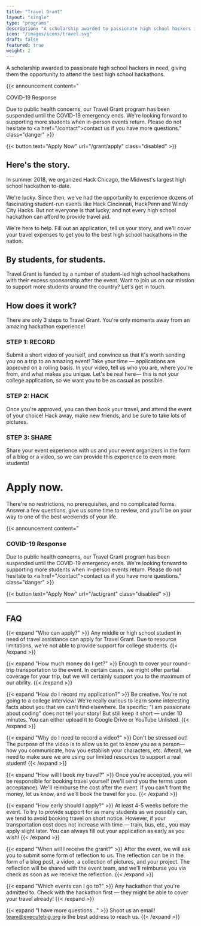 ```yaml
---
title: "Travel Grant"
layout: "single"
type: "programs"
description: "A scholarship awarded to passionate high school hackers in need, giving them the opportunity to attend the best high school hackathons."
icon: "/images/icons/travel.svg"
draft: false
featured: true
weight: 2
---
```


A scholarship awarded to passionate high school hackers in need, giving them the opportunity to attend the best high school hackathons.

<!-- Announcement Block -->
{{< announcement content="<p class='title'>COVID-19 Response</p>Due to public health concerns, our Travel Grant program has been suspended until the COVID-19 emergency ends. We're looking forward to supporting more students when in-person events return. Please do not hesitate to <a href=\"/contact\">contact us</a> if you have more questions." class="danger" >}}

{{< button text="Apply Now" url="/grant/apply" class="disabled" >}}

## Here's the story.

In summer 2018, we organized Hack Chicago, the Midwest's largest high school hackathon to-date.

We're lucky. Since then, we've had the opportunity to experience dozens of fascinating student-run events like Hack Cincinnati, HackPenn and Windy City Hacks. But not everyone is that lucky, and not every high school hackathon can afford to provide travel aid.

We're here to help. Fill out an application, tell us your story, and we'll cover your travel expenses to get you to the best high school hackathons in the nation.

## By students, for students.

Travel Grant is funded by a number of student-led high school hackathons with their excess sponsorship after the event.
Want to join us on our mission to support more students around the country? Let's get in touch.

## How does it work?

There are only 3 steps to Travel Grant. You're only moments away from an amazing hackathon experience!

### STEP 1: RECORD

Submit a short video of yourself, and convince us that it's worth sending you on a trip to an amazing event! Take your time — applications are approved on a rolling basis. In your video, tell us who you are, where you're from, and what makes you unique. Let's be real here— this is not your college application, so we want you to be as casual as possible.

### STEP 2: HACK

Once you're approved, you can then book your travel, and attend the event of your choice! Hack away, make new friends, and be sure to take lots of pictures.

### STEP 3: SHARE

Share your event experience with us and your event organizers in the form of a blog or a video, so we can provide this experience to even more students!

# Apply now.

There're no restrictions, no prerequisites, and no complicated forms. Answer a few questions, give us some time to review, and you'll be on your way to one of the best weekends of your life.

<!-- Announcement Block -->
{{< announcement content="<h3>COVID-19 Response</h3>Due to public health concerns, our Travel Grant program has been suspended until the COVID-19 emergency ends. We're looking forward to supporting more students when in-person events return. Please do not hesitate to <a href=\"/contact\">contact us</a> if you have more questions." class="danger" >}}

{{< button text="Apply Now" url="/act/grant" class="disabled" >}}

---

## FAQ


{{< expand "Who can apply?" >}}
Any middle or high school student in need of travel assistance can apply for Travel Grant. Due to resource limitations, we're not able to provide support for college students.
{{< /expand >}}

{{< expand "How much money do I get?" >}}
Enough to cover your round-trip transportation to the event. In certain cases, we might offer partial coverage for your trip, but we will certainly support you to the maximum of our ability.
{{< /expand >}}

{{< expand "How do I record my application?" >}}
Be creative. You're not going to a college interview! We're really curious to learn some interesting facts about you that we can't find elsewhere. Be specific: "I am passionate about coding" does not tell your story! But still keep it short — under 10 minutes. You can either upload it to Google Drive or YouTube Unlisted.
{{< /expand >}}


{{< expand "Why do I need to record a video?" >}}
Don't be stressed out! The purpose of the video is to allow us to get to know you as a person—how you communicate, how you establish your characters, etc. Afterall, we need to make sure we are using our limited resources to support a real student!
{{< /expand >}}

{{< expand "How will I book my travel?" >}}
Once you're accepted, you will be responsible for booking travel yourself (we'll send you the terms upon acceptance). We'll reimburse the cost after the event. If you can't front the money, let us know, and we'll book the travel for you.
{{< /expand >}}

{{< expand "How early should I apply?" >}}
At least 4-5 weeks before the event. To try to provide support for as many students as we possibly can, we tend to avoid booking travel on short notice. However, if your transportation cost does not increase with time — train, bus, etc., you may apply slight later. You can always fill out your application as early as you wish!
{{< /expand >}}

{{< expand "When will I receive the grant?" >}}
After the event, we will ask you to submit some form of reflection to us. The reflection can be in the form of a blog post, a video, a collection of pictures, and your project. The reflection will be shared with the event team, and we'll reimburse you via check as soon as we receive the reflection.
{{< /expand >}}

{{< expand "Which events can I go to?" >}}
Any hackathon that you're admitted to. Check with the hackathon first — they might be able to cover your travel already!
{{< /expand >}}

{{< expand "I have more questions..." >}}
Shoot us an email! team@executebig.org is the best address to reach us.
{{< /expand >}}